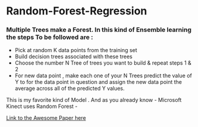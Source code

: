 # Random-Forest-Regression

### Multiple Trees make a Forest. In this kind of Ensemble learning the steps To be followed are :
- Pick at random K data points from the training set 
- Build decision trees associated with these trees
- Choose the number N Tree of trees you want to build & repeat steps 1 & 2
- For new data point , make each one of your N Trees predict the value of Y to for the data point in question and assign the new data point the average across all of the predicted Y values.

This is my favorite kind of Model . And as you already know - Microsoft Kinect uses Random Forest -

[Link to the Awesome Paper here](https://www.microsoft.com/en-us/research/wp-content/uploads/2016/02/decisionForests_MSR_TR_2011_114.pdf)
